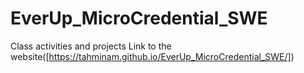 # EverUp_MicroCredential_SWE
Class activities and projects
Link to the website([https://tahminam.github.io/EverUp_MicroCredential_SWE/])
